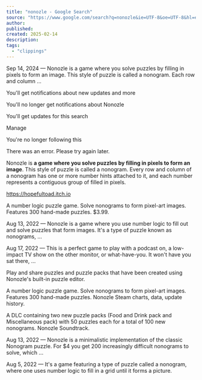 ```yaml
---
title: "nonozle - Google Search"
source: "https://www.google.com/search?q=nonozle&ie=UTF-8&oe=UTF-8&hl=en-us&client=safari"
author:
published:
created: 2025-02-14
description:
tags:
  - "clippings"
---
```

Sep 14, 2024 — Nonozle is a game where you solve puzzles by filling in pixels to form an image. This style of puzzle is called a nonogram. Each row and column ...

You'll get notifications about new updates and more

You'll no longer get notifications about Nonozle

You'll get updates for this search

Manage

You're no longer following this

There was an error. Please try again later.

Nonozle is **a game where you solve puzzles by filling in pixels to form an image**. This style of puzzle is called a nonogram. Every row and column of a nonogram has one or more number hints attached to it, and each number represents a contiguous group of filled in pixels.

https://hopefultoad.itch.io

A number logic puzzle game. Solve nonograms to form pixel-art images. Features 300 hand-made puzzles. $3.99.

Aug 13, 2022 — Nonozle is a game where you use number logic to fill out and solve puzzles that form images. It's a type of puzzle known as nonograms, ...

Aug 17, 2022 — This is a perfect game to play with a podcast on, a low-impact TV show on the other monitor, or what-have-you. It won't have you sat there, ...

Play and share puzzles and puzzle packs that have been created using Nonozle's built-in puzzle editor.

A number logic puzzle game. Solve nonograms to form pixel-art images. Features 300 hand-made puzzles. Nonozle Steam charts, data, update history.

A DLC containing two new puzzle packs (Food and Drink pack and Miscellaneous pack) with 50 puzzles each for a total of 100 new nonograms. Nonozle Soundtrack.

Aug 13, 2022 — Nonozle is a minimalistic implementation of the classic Nonogram puzzle. For $4 you get 200 increasingly difficult nonograms to solve, which ...

Aug 5, 2022 — It's a game featuring a type of puzzle called a nonogram, where one uses number logic to fill in a grid until it forms a picture.